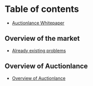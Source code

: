 # Table of contents

* [Auctionlance Whitepaper](README.md)

## Overview of the market

* [Already existing problems](existing-problems.md)

## Overview of Auctionlance
* [Overview of Auctionlance](overview-auctionlance)
